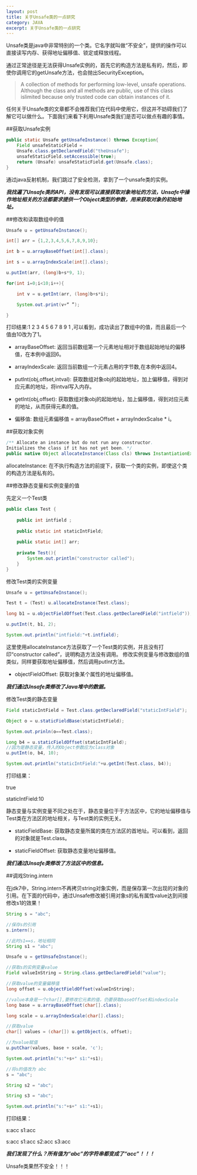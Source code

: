 ```yaml
---
layout: post
title: 关于Unsafe类的一点研究
category: JAVA
excerpt: 关于Unsafe类的一点研究
---
```

Unsafe类是java中非常特别的一个类。它名字就叫做“不安全”，提供的操作可以直接读写内存、获得地址偏移值、锁定或释放线程。

通过正常途径是无法获得Unsafe实例的，首先它的构造方法是私有的，然后，即使你调用它的getUnsafe方法，也会抛出SecurityException。

> A collection of methods for performing low-level, unsafe operations. Although the class and all methods are public, use of this class islimited because only trusted code can obtain instances of it.

任何关于Unsafe类的文章都不会推荐我们在代码中使用它，但这并不妨碍我们了解它可以做什么。下面我们来看下利用Unsafe类我们是否可以做点有趣的事情。

##获取Unsafe实例

~~~java
public static Unsafe getUnsafeInstance() throws Exception{
	Field unsafeStaticField = 
	Unsafe.class.getDeclaredField("theUnsafe");
	unsafeStaticField.setAccessible(true);
	return (Unsafe) unsafeStaticField.get(Unsafe.class);
}
~~~

通过java反射机制，我们跳过了安全检测，拿到了一个unsafe类的实例。

***我找遍了Unsafe类的API，没有发现可以直接获取对象地址的方法，Unsafe中操作地址相关的方法都要求提供一个Object类型的参数，用来获取对象的初始地址。***

##修改和读取数组中的值

~~~java
Unsafe u = getUnsafeInstance();

int[] arr = {1,2,3,4,5,6,7,8,9,10};

int b = u.arrayBaseOffset(int[].class);

int s = u.arrayIndexScale(int[].class);

u.putInt(arr, (long)b+s*9, 1);

for(int i=0;i<10;i++){

	int v = u.getInt(arr, (long)b+s*i);

	System.out.print(v+“ ”);

}
~~~

打印结果:1 2 3 4 5 6 7 8 9 1 ,可以看到，成功读出了数组中的值，而且最后一个值由10改为了1。

* arrayBaseOffset: 返回当前数组第一个元素地址相对于数组起始地址的偏移值，在本例中返回6。

* arrayIndexScale: 返回当前数组一个元素占用的字节数,在本例中返回4。

* putInt(obj,offset,intval): 获取数组对象obj的起始地址，加上偏移值，得到对应元素的地址，将intval写入内存。

* getInt(obj,offset): 获取数组对象obj的起始地址，加上偏移值，得到对应元素的地址，从而获得元素的值。

* 偏移值: 数组元素偏移值 = arrayBaseOffset + arrayIndexScalse \* i。

##获取对象实例

~~~java
/** Allocate an instance but do not run any constructor.
Initializes the class if it has not yet been. */
public native Object allocateInstance(Class cls) throws InstantiationException;
~~~

allocateInstance: 在不执行构造方法的前提下，获取一个类的实例，即使这个类的构造方法是私有的。

##修改静态变量和实例变量的值

先定义一个Test类

~~~java
public class Test {
	
	public int intfield ;
	
	public static int staticIntField;
	
	public static int[] arr;
	
	private Test(){
		System.out.println("constructor called");
	}
}
~~~

修改Test类的实例变量

~~~java
Unsafe u = getUnsafeInstance();

Test t = (Test) u.allocateInstance(Test.class);

long b1 = u.objectFieldOffset(Test.class.getDeclaredField("intfield"));

u.putInt(t, b1, 2);

System.out.println("intfield:"+t.intfield);
~~~

这里使用allocateInstance方法获取了一个Test类的实例，并且没有打印“constructor called”，说明构造方法没有调用。
修改实例变量与修改数组的值类似，同样要获取地址偏移值，然后调用putInt方法。

* objectFieldOffset: 获取对象某个属性的地址偏移值。

***我们通过Unsafe类修改了Java堆中的数据。***

修改Test类的静态变量

~~~java
Field staticIntField = Test.class.getDeclaredField("staticIntField");

Object o = u.staticFieldBase(staticIntField);

System.out.prinln(o==Test.class);

Long b4 = u.staticFieldOffset(staticIntField);
//因为是静态变量，传入的Object参数应为class对象
u.putInt(o, b4, 10);

System.out.println("staticIntField:"+u.getInt(Test.class, b4));	
~~~

打印结果：

true

staticIntField:10

静态变量与实例变量不同之处在于，静态变量位于于方法区中，它的地址偏移值与Test类在方法区的地址相关，与Test类的实例无关。

* staticFieldBase: 获取静态变量所属的类在方法区的首地址。可以看到，返回的对象就是Test.class。

* staticFieldOffset: 获取静态变量地址偏移值。

***我们通过Unsafe类修改了方法区中的信息。***

##调戏String.intern

在jdk7中，String.intern不再拷贝string对象实例，而是保存第一次出现的对象的引用。在下面的代码中，通过Unsafe修改被引用对象s的私有属性value达到间接修改s1的效果！

~~~java
String s = "abc";

//保存s的引用
s.intern();

//此时s1==s，地址相同
String s1 = "abc";

Unsafe u = getUnsafeInstance();

//获取s的实例变量value
Field valueInString = String.class.getDeclaredField("value");

//获取value的变量偏移值
long offset = u.objectFieldOffset(valueInString);

//value本身是一个char[],要修改它元素的值，仍要获取baseOffset和indexScale
long base = u.arrayBaseOffset(char[].class);

long scale = u.arrayIndexScale(char[].class);

//获取value
char[] values = (char[]) u.getObject(s, offset);

//为value赋值
u.putChar(values, base + scale, 'c');

System.out.println("s:"+s+" s1:"+s1);

//将s的值改为 abc
s = "abc";

String s2 = "abc";

String s3 = "abc";

System.out.println("s:"+s+" s1:"+s1);
~~~

打印结果：

s:acc s1:acc

s:acc s1:acc s2:acc s3:acc

***我们发现了什么？所有值为“abc”的字符串都变成了“acc”！！！***

Unsafe类果然不安全！！！




